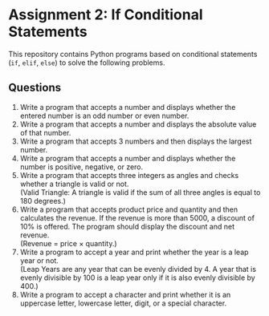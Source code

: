 # Assignment 2: If Conditional Statements

This repository contains Python programs based on conditional statements (`if`, `elif`, `else`) to solve the following problems.

## Questions

1. Write a program that accepts a number and displays whether the entered number is an odd number or even number.
2. Write a program that accepts a number and displays the absolute value of that number.
3. Write a program that accepts 3 numbers and then displays the largest number.
4. Write a program that accepts a number and displays whether the number is positive, negative, or zero.
5. Write a program that accepts three integers as angles and checks whether a triangle is valid or not.  
   (Valid Triangle: A triangle is valid if the sum of all three angles is equal to 180 degrees.)
6. Write a program that accepts product price and quantity and then calculates the revenue. If the revenue is more than 5000, a discount of 10% is offered. The program should display the discount and net revenue.  
   (Revenue = price × quantity.)
7. Write a program to accept a year and print whether the year is a leap year or not.  
   (Leap Years are any year that can be evenly divided by 4. A year that is evenly divisible by 100 is a leap year only if it is also evenly divisible by 400.)
8. Write a program to accept a character and print whether it is an uppercase letter, lowercase letter, digit, or a special character.
